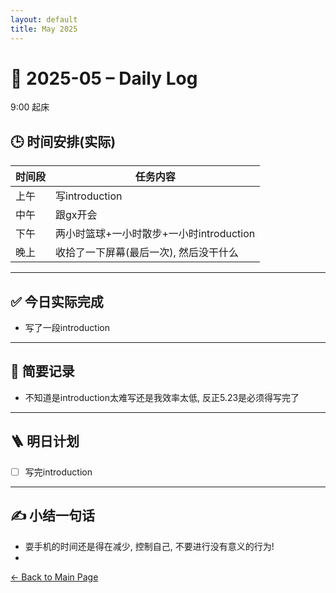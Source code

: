 ```yaml
---
layout: default
title: May 2025
---
```


# 📅 2025-05 – Daily Log

9:00 起床


## 🕒 时间安排(实际)

| 时间段 | 任务内容 |
|--------|----------| 
| 上午 | 写introduction  |
| 中午 | 跟gx开会 |
| 下午 | 两小时篮球+一小时散步+一小时introduction  | 
| 晚上 | 收拾了一下屏幕(最后一次), 然后没干什么  |


---
## ✅ 今日实际完成

- 写了一段introduction
---

## 🧠 简要记录

- 不知道是introduction太难写还是我效率太低, 反正5.23是必须得写完了


---

## 🪜 明日计划
- [ ] 写完introduction



---

## ✍️ 小结一句话
- 耍手机的时间还是得在减少, 控制自己, 不要进行没有意义的行为!
- 
[← Back to Main Page](/index.md)
 
